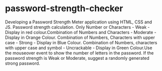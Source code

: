 # password-strength-checker

Developing a Password Strength Meter application using HTML, CSS and JS. Password strength calculation. Only Number or Characters - Weak - Display in red colour.Combination of Numbers and Characters - Moderate - Display in Orange Colour. Combination of Numbers, Characters with upper case - Strong - Display in Blue Colour. Combination of Numbers, characters with upper case and symbol - Uncrackable - Display in Green Colour.Use the mouseover event to show the number of letters in the password. If the password strength is Weak or Moderate, suggest a randomly generated strong password.
